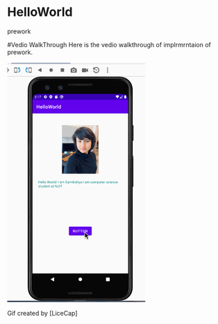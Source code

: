 # HelloWorld
prework


#Vedio WalkThrough
Here is the vedio walkthrough of implrmrntaion of prework.


<img src ='Video_walkthrough_prework.gif' title = 'Video Walkthrough' width = '' alt = 'Video Walkthrough'/>

Gif created by [LiceCap]
